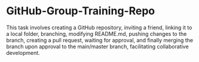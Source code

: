 # GitHub-Group-Training-Repo
This task involves creating a GitHub repository, inviting a friend, linking it to a local folder, branching, modifying README.md, pushing changes to the branch, creating a pull request, waiting for approval, and finally merging the branch upon approval to the main/master branch, facilitating collaborative development.
